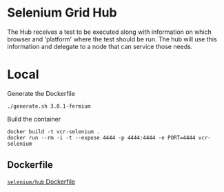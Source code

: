 # Selenium Grid Hub

The Hub receives a test to be executed along with information on which browser and 'platform' where the test should be run. The hub will use this information and delegate to a node that can service those needs.

# Local

Generate the Dockerfile

    ./generate.sh 3.0.1-fermium

Build the container
  
    docker build -t vcr-selenium .
    docker run --rm -i -t --expose 4444 -p 4444:4444 -e PORT=4444 vcr-selenium


## Dockerfile

[`selenium/hub` Dockerfile](https://github.com/SeleniumHQ/docker-selenium/blob/master/Hub/Dockerfile)